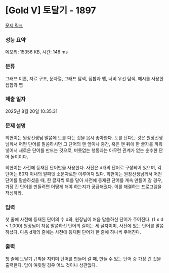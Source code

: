# [Gold V] 토달기 - 1897 

[문제 링크](https://www.acmicpc.net/problem/1897) 

### 성능 요약

메모리: 15356 KB, 시간: 148 ms

### 분류

그래프 이론, 자료 구조, 문자열, 그래프 탐색, 집합과 맵, 너비 우선 탐색, 해시를 사용한 집합과 맵

### 제출 일자

2025년 8월 20일 10:35:31

### 문제 설명

<p>희현이는 원장선생님 말씀에 토를 다는 것을 몹시 좋아한다. 토를 단다는 것은 원장선생님께서 어떤 단어를 말씀하시면 그 단어의 맨 앞이나 중간, 혹은 맨 뒤에 한 글자를 끼워 넣어서 새로운 단어를 만드는 것으로, 버릇없는 행동과는 아무런 관계가 없는 순수한 단어 놀이이다.</p>

<p>희현이는 사전에 등재된 단어만을 사용한다. 사전은 d개의 단어로 구성되어 있으며, 각 단어는 80자 이내의 알파벳 소문자로만 이루어져 있다. 희현이는 원장선생님께서 어떤 단어를 말씀하셨을 때, 한 글자씩 토를 달아 사전에 등재된 단어를 계속 만들어 갈 경우, 가장 긴 단어를 만들려면 어떻게 해야 하는지가 궁금해졌다. 이를 해결하는 프로그램을 작성하라.</p>

### 입력 

 <p>첫 줄에 사전에 등재된 단어의 수 d와, 원장님이 처음 말씀하신 단어가 주어진다. (1 ≤ d ≤ 1,000) 원장님이 처음 말씀하신 단어의 길이는 세 글자이며, 사전에 있는 단어를 말씀하셨다. 다음 d개의 줄에는 사전에 등재된 단어가 한 줄에 하나씩 주어진다.</p>

### 출력 

 <p>첫 줄에 토달기 규칙을 지키며 단어를 만들어 갈 때, 만들 수 있는 단어 중 가장 긴 것을 출력한다. 답이 여럿일 경우 어느 것이나 상관없다.</p>

